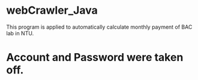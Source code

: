 # webCrawler_Java

This program is applied to automatically calculate monthly payment of BAC lab in NTU.

# Account and Password were taken off.